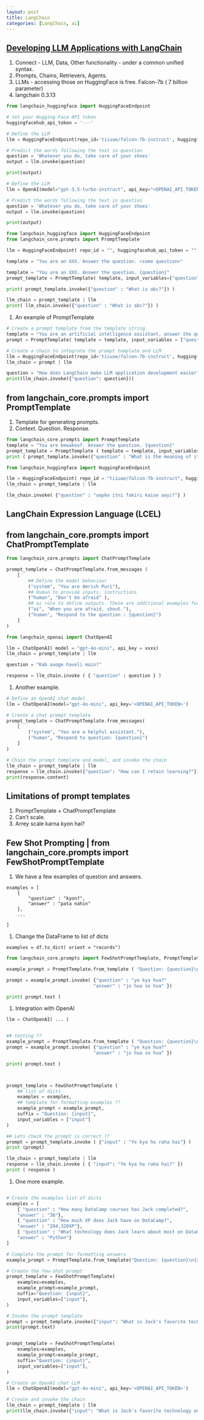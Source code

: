 ```yaml
---
layout: post
title: LangChain
categories: [LangChain, ai] 
---
```


## [Developing LLM Applications with LangChain](https://app.datacamp.com/learn/courses/developing-llm-applications-with-langchain)

1. Connect - LLM, Data, Other functionality - under a common unified syntax. 
1. Prompts, Chains, Retrievers, Agents. 
1. LLMs - accessing those on HuggingFace is free. Falcon-7b ( 7 billion parameter)
1. langchain 0.3.13


```Python
from langchain_huggingface import HuggingFaceEndpoint

# Set your Hugging Face API token 
huggingfacehub_api_token = '---'

# Define the LLM
llm = HuggingFaceEndpoint(repo_id='tiiuae/falcon-7b-instruct', huggingfacehub_api_token=huggingfacehub_api_token)

# Predict the words following the text in question
question = 'Whatever you do, take care of your shoes'
output = llm.invoke(question)

print(output)
```

```Python
# Define the LLM
llm = OpenAI(model="gpt-3.5-turbo-instruct", api_key="<OPENAI_API_TOKEN>")

# Predict the words following the text in question
question = 'Whatever you do, take care of your shoes'
output = llm.invoke(question)

print(output)
```



```Python
from langchain_huggingface import HuggingFaceEndpoint
from langchain_core.prompts import PromptTemplate 

llm = HuggingFaceEndpoint( repo_id = "", huggingfacehub_api_token = "")

template = "You are an XXX. Answer the question. <some question>"

template = "You are an XXX. Answer the question. {question}"
prompt_template = PromptTemplate( template, input_variables=["question"])

print( prompt_template.invoke({"question" : "What is abc?"}) )

llm_chain = prompt_template | llm 
print( llm_chain.invoke({"question" : "What is abc?"}) )

```

1. An example of PromptTemplate 

```Python 
# Create a prompt template from the template string
template = "You are an artificial intelligence assistant, answer the question. {question}"
prompt = PromptTemplate( template = template, input_variables = ["question"])

# Create a chain to integrate the prompt template and LLM
llm = HuggingFaceEndpoint(repo_id='tiiuae/falcon-7b-instruct', huggingfacehub_api_token=huggingfacehub_api_token)
llm_chain = prompt | llm 

question = "How does LangChain make LLM application development easier?"
print(llm_chain.invoke({"question": question}))
```


## from langchain_core.prompts import PromptTemplate

1. Template for generating prompts. 
1. Context. Question. Response. 

```Python
from langchain_core.prompts import PromptTemplate
template = "You are bewakoof. Answer the question. {question}" 
prompt_template = PromptTemplate ( template = template, input_variables = ["question"])
print ( prompt_template.invoke({"question" : "What is the meaning of it all?"}))
```

```Python
from langchain_huggingface import HuggingFaceEndpoint 

llm = HuggingFaceEndpoint( repo_id = "tiiuae/falcon-7b-instruct", huggingfacehub_api_token = "")
llm_chain = prompt_template | llm 

llm_chain.invoke( {"question" : "aapko itni fakiri kaise aayi?"} )


```

## LangChain Expression Language (LCEL)




## from langchain_core.prompts import ChatPromptTemplate 

```Python
from langchain_core.prompts import ChatPromptTemplate 

prompt_template = ChatPromptTemplate.from_messages (
    [
        ## Define the model behaviour 
        ("system", "You are Amrish Puri"), 
        ## Human to provide inputs, instructions
        ("human", "Don't be afraid" ), 
        ## ai role to define outputs. These are additional examples for the model. 
        ("ai", "When you are afraid, shout."), 
        ("human", "Respond to the question : {question}")
    ]
)

from langchain_openai import ChatOpenAI

llm = ChatOpenAI( model = "gpt-4o-mini", api_key = xxxx)
llm_chain = prompt_template | llm 

question = "Kab aaoge haveli main?" 

response = llm_chain.invoke ( { "question" : question } ) 

```

1. Another example. 

```Python
# Define an OpenAI chat model
llm = ChatOpenAI(model="gpt-4o-mini", api_key='<OPENAI_API_TOKEN>')		

# Create a chat prompt template
prompt_template = ChatPromptTemplate.from_messages(
    [
        ("system", "You are a helpful assistant."),
        ("human", "Respond to question: {question}")
    ]
)

# Chain the prompt template and model, and invoke the chain
llm_chain = prompt_template | llm 
response = llm_chain.invoke({"question": "How can I retain learning?"})
print(response.content)
```

## Limitations of prompt templates 
1. PromptTemplate + ChatPromptTemplate 
1. Can't scale. 
1. Arrey scale karna kyon hai? 

## Few Shot Prompting | from langchain_core.prompts import FewShotPromptTemplate 


1. We have a few examples of question and answers. 

```
examples = [
    {
        "question" : "kyon?", 
        "answer" : "pata nahin"
    }, 
    ...

]
```

1. Change the DataFrame to list of dicts 

```
examples = df.to_dict( orient = "records")
```

```Python
from langchain_core.prompts import FewShotPromptTemplate, PromptTemplate 

example_prompt = PromptTemplate.from_template ( "Question: {question}\n{answer}") 

prompt = example_prompt.invoke( {"question" : "ye kya hua?"
                                "answer" : "jo hua so hua" })

print( prompt.text )

```

1. Integration with OpenAI 

```Python 
llm = ChatOpenAI( ... )


## testing ?? 
example_prompt = PromptTemplate.from_template ( "Question: {question}\n{answer}") 
prompt = example_prompt.invoke( {"question" : "ye kya hua?"
                                "answer" : "jo hua so hua" })

print( prompt.text )



prompt_template = FewShotPromptTemplate (
    ## list of dicts 
    examples = examples, 
    ## template for formatting examples ?? 
    example_prompt = example_prompt, 
    suffix = "Question: {input}", 
    input_variables = ["input"]
)

## Lets check the prompt is correct ?? 
prompt = prompt_template.invoke ( {"input" : "Ye kya ho raha hai"} ) 
print (prompt)

llm_chain = prompt_template | llm 
response = llm_chain.invoke ( { "input": "Ye kya ho raha hai?" })
print ( response )
```

1. One more example. 

```Python

# Create the examples list of dicts
examples = [
    { "question" : "How many DataCamp courses has Jack completed?", 
    "answer" : "36"}, 
    { "question" : "How much XP does Jack have on DataCamp?", 
    "answer" : "284,320XP"}, 
    { "question" : "What technology does Jack learn about most on DataCamp?", 
    "answer" : "Python"}
]

# Complete the prompt for formatting answers
example_prompt = PromptTemplate.from_template("Question: {question}\n{answer}")

# Create the few-shot prompt
prompt_template = FewShotPromptTemplate(
    examples=examples,
    example_prompt=example_prompt,
    suffix="Question: {input}",
    input_variables=["input"],
)

# Invoke the prompt template
prompt = prompt_template.invoke({"input": "What is Jack's favorite technology on DataCamp?"})
print(prompt.text)


prompt_template = FewShotPromptTemplate(
    examples=examples,
    example_prompt=example_prompt,
    suffix="Question: {input}",
    input_variables=["input"],
)

# Create an OpenAI chat LLM
llm = ChatOpenAI(model="gpt-4o-mini", api_key='<OPENAI_API_TOKEN>')

# Create and invoke the chain
llm_chain = prompt_template | llm 
print(llm_chain.invoke({"input": "What is Jack's favorite technology on DataCamp?"}))
```




